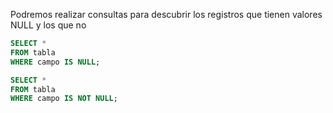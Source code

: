 Podremos realizar consultas para descubrir los registros que tienen valores NULL y los que no

```sql
SELECT * 
FROM tabla
WHERE campo IS NULL;
```

```sql
SELECT * 
FROM tabla
WHERE campo IS NOT NULL;
```